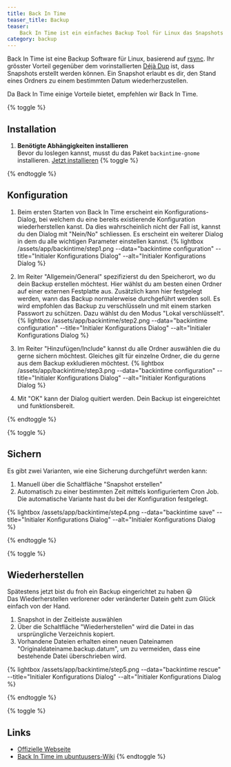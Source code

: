 ```yaml
---
title: Back In Time
teaser_title: Backup
teaser:
    Back In Time ist ein einfaches Backup Tool für Linux das Snapshots für jedes Verzeichnis erstellt.
category: backup
---
```


Back In Time ist eine Backup Software für Linux, basierend auf [rsync](https://wiki.ubuntuusers.de/rsync/).
Ihr grösster Vorteil gegenüber dem vorinstallierten [Déjà Dup](https://wiki.ubuntuusers.de/D%C3%A9j%C3%A0_Dup/) ist, dass Snapshots erstellt werden können.
Ein Snapshot erlaubt es dir, den Stand eines Ordners zu einem bestimmten Datum wiederherzustellen.

Da Back In Time einige Vorteile bietet, empfehlen wir Back In Time.

{% toggle %}

## Installation
1. **Benötigte Abhängigkeiten installieren**<br>
   Bevor du loslegen kannst, musst du das Paket ``backintime-gnome`` installieren.
   [Jetzt installieren](http://apt.ubuntu.com/p/backintime-gnome)
{% toggle %}


{% endtoggle %}
## Konfiguration
1. Beim ersten Starten von Back In Time erscheint ein Konfigurations-Dialog, bei welchem du eine bereits existierende Konfiguration wiederherstellen kanst. Da dies wahrscheinlich nicht der Fall ist, kannst du den Dialog mit "Nein/No" schliessen. Es erscheint ein weiterer Dialog in dem du alle wichtigen Parameter einstellen kannst.
{% lightbox /assets/app/backintime/step1.png --data="backintime configuration" --title="Initialer Konfigurations Dialog" --alt="Initialer Konfigurations Dialog %}
2. Im Reiter "Allgemein/General" spezifizierst du den Speicherort, wo du dein Backup erstellen möchtest. Hier wählst du am besten einen Ordner auf einer externen Festplatte aus. Zusätzlich kann hier festgelegt werden, wann das Backup normalerweise durchgeführt werden soll. Es wird empfohlen das Backup zu verschlüsseln und mit einem starken Passwort zu schützen. Dazu wählst du den Modus "Lokal verschlüsselt".
{% lightbox /assets/app/backintime/step2.png --data="backintime configuration" --title="Initialer Konfigurations Dialog" --alt="Initialer Konfigurations Dialog %}

3. Im Reiter "Hinzufügen/Include" kannst du alle Ordner auswählen die du gerne sichern möchtest. Gleiches gilt für einzelne Ordner, die du gerne aus dem Backup exkludieren möchtest.
{% lightbox /assets/app/backintime/step3.png --data="backintime configuration" --title="Initialer Konfigurations Dialog" --alt="Initialer Konfigurations Dialog %}

4. Mit "OK" kann der Dialog quitiert werden. Dein Backup ist eingereichtet und funktionsbereit.



{% endtoggle %}

{% toggle %}
## Sichern
Es gibt zwei Varianten, wie eine Sicherung durchgeführt werden kann:

1. Manuell über die Schaltfläche "Snapshot erstellen"
2. Automatisch zu einer bestimmten Zeit mittels konfiguriertem Cron Job. Die automatische Variante hast du bei der Konfiguration festgelegt.

{% lightbox /assets/app/backintime/step4.png --data="backintime save" --title="Initialer Konfigurations Dialog" --alt="Initialer Konfigurations Dialog %}


{% endtoggle %}

{% toggle %}
## Wiederherstellen
Spätestens jetzt bist du froh ein Backup eingerichtet zu haben :smiley:  
Das Wiederherstellen verlorener oder veränderter Datein geht zum Glück einfach von der Hand.

1. Snapshot in der Zeitleiste auswählen
2. Über die Schaltfläche "Wiederherstellen" wird die Datei in das ursprüngliche Verzeichnis kopiert.
3. Vorhandene Dateien erhalten einen neuen Dateinamen "Originaldateiname.backup.datum", um zu vermeiden, dass eine bestehende Datei überschrieben wird.

{% lightbox /assets/app/backintime/step5.png --data="backintime rescue" --title="Initialer Konfigurations Dialog" --alt="Initialer Konfigurations Dialog %}


{% endtoggle %}


{% toggle %}
## Links
- [Offizielle Webseite](http://backintime.le-web.org/)
- [Back In Time im ubuntuusers-Wiki](https://wiki.ubuntuusers.de/Back_In_Time/)
{% endtoggle %}
